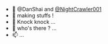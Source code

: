 - 👋 @DanShai and  [@NightCrawler001](https://github.com/NightCrawler001)
- 👀 making stuffs ! 
- 🌱 Knock knock ...
- 💞️ who's there ? ...
- 📫 ...

<!--
**DanShai/DanShai** is a ✨ _special_ ✨ repository because its `README.md` (this file) appears on your GitHub profile.

Here are some ideas to get you started:

- 🔭 I’m currently working on ...
- 🌱 I’m currently learning ...
- 👯 I’m looking to collaborate on ...
- 🤔 I’m looking for help with ...
- 💬 Ask me about ...
- 📫 How to reach me: ...
- 😄 Pronouns: ...
- ⚡ Fun fact: ...
-->
